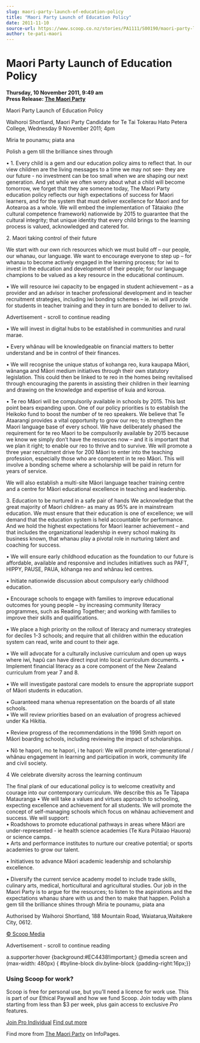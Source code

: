 ```yaml
---
slug: maori-party-launch-of-education-policy
title: "Maori Party Launch of Education Policy"
date: 2011-11-10
source-url: https://www.scoop.co.nz/stories/PA1111/S00190/maori-party-launch-of-education-policy.htm
author: te-pati-maori
---
```

Maori Party Launch of Education Policy
======================================

**Thursday, 10 November 2011, 9:49 am**  
**Press Release: [The Maori Party](https://info.scoop.co.nz/The_Maori_Party)**

Maori Party Launch of Education Policy

Waihoroi Shortland, Maori Party Candidate for Te Tai Tokerau Hato Petera College, Wednesday 9 November 2011; 4pm

Miria te pounamu; piata ana

Polish a gem till the brilliance sines through

• 1. Every child is a gem and our education policy aims to reflect that. In our view children are the living messages to a time we may not see- they are our future - no investment can be too small when we are shaping our next generation. And yet while we often worry about what a child will become tomorrow, we forget that they are someone today, The Maori Party education policy reflects our high expectations of success for Maori learners, and for the system that must deliver excellence for Maori and for Aotearoa as a whole. We will embed the implementation of Tâtaiako (the cultural competence framework) nationwide by 2015 to guarantee that the cultural integrity; that unique identity that every child brings to the learning process is valued, acknowledged and catered for.

2\. Maori taking control of their future

We start with our own rich resources which we must build off – our people, our whanau, our language. We want to encourage everyone to step up – for whanau to become actively engaged in the learning process; for iwi to invest in the education and development of their people; for our language champions to be valued as a key resource in the educational continuum.

• We will resource iwi capacity to be engaged in student achievement – as a provider and an advisor in teacher professional development and in teacher recruitment strategies, including iwi bonding schemes – ie. iwi will provide for students in teacher training and they in turn are bonded to deliver to iwi.

Advertisement - scroll to continue reading





• We will invest in digital hubs to be established in communities and rural marae.

• Every whânau will be knowledgeable on financial matters to better understand and be in control of their finances.

• We will recognise the unique status of kohanga reo, kura kaupapa Mâori, wânanga and Mâori medium initiatives through their own statutory legislation. This could then be linked to te reo in the homes being revitalised through encouraging the parents in assisting their children in their learning and drawing on the knowledge and expertise of kuia and koroua.

• Te reo Mâori will be compulsorily available in schools by 2015. This last point bears expanding upon. One of our policy priorities is to establish the Heikoko fund to boost the number of te reo speakers. We believe that Te Ataarangi provides a vital opportunity to grow our reo; to strengthen the Maori language base of every school. We have deliberately phased the requirement for te reo Maori to be compulsorily available by 2015 because we know we simply don’t have the resources now – and it is important that we plan it right; to enable our reo to thrive and to survive. We will promote a three year recruitment drive for 200 Mâori to enter into the teaching profession, especially those who are competent in te reo Mâori. This will involve a bonding scheme where a scholarship will be paid in return for years of service.

We will also establish a multi-site Mâori language teacher training centre and a centre for Mâori educational excellence in teaching and leadership.

3\. Education to be nurtured in a safe pair of hands We acknowledge that the great majority of Maori children- as many as 95% are in mainstream education. We must ensure that their education is one of excellence; we will demand that the education system is held accountable for performance. And we hold the highest expectations for Maori learner achievement – and that includes the organizational leadership in every school making its business known, that whanau play a pivotal role in nurturing talent and coaching for success.

• We will ensure early childhood education as the foundation to our future is affordable, available and responsive and includes initiatives such as PAFT, HIPPY, PAUSE, PAUA, kôhanga reo and whânau led centres.

• Initiate nationwide discussion about compulsory early childhood education.

• Encourage schools to engage with families to improve educational outcomes for young people – by increasing community literacy programmes, such as Reading Together; and working with families to improve their skills and qualifications.

• We place a high priority on the rollout of literacy and numeracy strategies for deciles 1-3 schools; and require that all children within the education system can read, write and count to their age.

• We will advocate for a culturally inclusive curriculum and open up ways where iwi, hapû can have direct input into local curriculum documents. • Implement financial literacy as a core component of the New Zealand curriculum from year 7 and 8.

• We will investigate pastoral care models to ensure the appropriate support of Mâori students in education.

• Guaranteed mana whenua representation on the boards of all state schools.  
• We will review priorities based on an evaluation of progress achieved under Ka Hikitia.

• Review progress of the recommendations in the 1996 Smith report on Mâori boarding schools, including reviewing the impact of scholarships.

• Nô te hapori, mo te hapori, i te hapori: We will promote inter-generational / whânau engagement in learning and participation in work, community life and civil society.

4 We celebrate diversity across the learning continuum

The final plank of our educational policy is to welcome creativity and courage into our contemporary curriculum. We describe this as Te Tâpapa Matauranga • We will take a values and virtues approach to schooling, expecting excellence and achievement for all students. We will promote the concept of self-managing schools which focus on whânau achievement and success. We will support:  
• Roadshows to promote educational pathways in areas where Mâori are under-represented - ie health science academies (Te Kura Pûtaiao Hauora) or science camps.  
• Arts and performance institutes to nurture our creative potential; or sports academies to grow our talent.

• Initiatives to advance Mâori academic leadership and scholarship excellence.

• Diversify the current service academy model to include trade skills, culinary arts, medical, horticultural and agricultural studies. Our job in the Maori Party is to argue for the resources; to listen to the aspirations and the expectations whanau share with us and then to make that happen. Polish a gem till the brilliance shines through Miria te pounamu, piata ana

Authorised by Waihoroi Shortland, 188 Mountain Road, Waiatarua,Waitakere City, 0612.

[© Scoop Media](http://www.scoop.co.nz/about/terms.html)  

Advertisement - scroll to continue reading



a.supporter:hover {background:#EC4438!important;} @media screen and (max-width: 480px) { #byline-block div.byline-block {padding-right:16px;}}

### Using Scoop for work?

Scoop is free for personal use, but you’ll need a licence for work use. This is part of our Ethical Paywall and how we fund Scoop. Join today with plans starting from less than $3 per week, plus gain access to exclusive _Pro_ features.  
  
[Join Pro Individual](https://pro.scoop.co.nz/Individual/?from=ProIn24) [Find out more](https://pro.scoop.co.nz/using-scoop-for-work/?from=ProIn24)

Find more from [The Maori Party](https://info.scoop.co.nz/The_Maori_Party) on InfoPages.